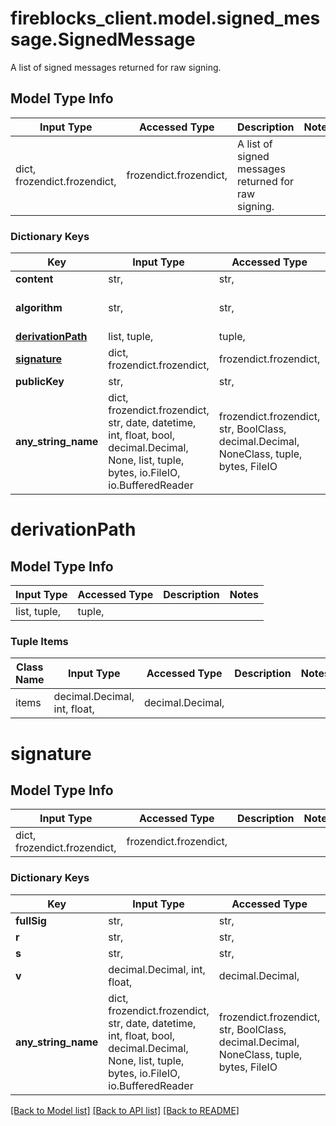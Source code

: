# fireblocks_client.model.signed_message.SignedMessage

A list of signed messages returned for raw signing.

## Model Type Info
Input Type | Accessed Type | Description | Notes
------------ | ------------- | ------------- | -------------
dict, frozendict.frozendict,  | frozendict.frozendict,  | A list of signed messages returned for raw signing. | 

### Dictionary Keys
Key | Input Type | Accessed Type | Description | Notes
------------ | ------------- | ------------- | ------------- | -------------
**content** | str,  | str,  |  | [optional] 
**algorithm** | str,  | str,  |  | [optional] must be one of ["MPC_ECDSA_SECP256K1", "MPC_EDDSA_ED25519", ] 
**[derivationPath](#derivationPath)** | list, tuple,  | tuple,  |  | [optional] 
**[signature](#signature)** | dict, frozendict.frozendict,  | frozendict.frozendict,  |  | [optional] 
**publicKey** | str,  | str,  |  | [optional] 
**any_string_name** | dict, frozendict.frozendict, str, date, datetime, int, float, bool, decimal.Decimal, None, list, tuple, bytes, io.FileIO, io.BufferedReader | frozendict.frozendict, str, BoolClass, decimal.Decimal, NoneClass, tuple, bytes, FileIO | any string name can be used but the value must be the correct type | [optional]

# derivationPath

## Model Type Info
Input Type | Accessed Type | Description | Notes
------------ | ------------- | ------------- | -------------
list, tuple,  | tuple,  |  | 

### Tuple Items
Class Name | Input Type | Accessed Type | Description | Notes
------------- | ------------- | ------------- | ------------- | -------------
items | decimal.Decimal, int, float,  | decimal.Decimal,  |  | 

# signature

## Model Type Info
Input Type | Accessed Type | Description | Notes
------------ | ------------- | ------------- | -------------
dict, frozendict.frozendict,  | frozendict.frozendict,  |  | 

### Dictionary Keys
Key | Input Type | Accessed Type | Description | Notes
------------ | ------------- | ------------- | ------------- | -------------
**fullSig** | str,  | str,  |  | [optional] 
**r** | str,  | str,  |  | [optional] 
**s** | str,  | str,  |  | [optional] 
**v** | decimal.Decimal, int, float,  | decimal.Decimal,  |  | [optional] 
**any_string_name** | dict, frozendict.frozendict, str, date, datetime, int, float, bool, decimal.Decimal, None, list, tuple, bytes, io.FileIO, io.BufferedReader | frozendict.frozendict, str, BoolClass, decimal.Decimal, NoneClass, tuple, bytes, FileIO | any string name can be used but the value must be the correct type | [optional]

[[Back to Model list]](../../README.md#documentation-for-models) [[Back to API list]](../../README.md#documentation-for-api-endpoints) [[Back to README]](../../README.md)

